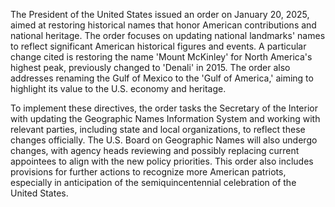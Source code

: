 The President of the United States issued an order on January 20, 2025, aimed at restoring historical names that honor American contributions and national heritage. The order focuses on updating national landmarks' names to reflect significant American historical figures and events. A particular change cited is restoring the name 'Mount McKinley' for North America's highest peak, previously changed to 'Denali' in 2015. The order also addresses renaming the Gulf of Mexico to the 'Gulf of America,' aiming to highlight its value to the U.S. economy and heritage.

To implement these directives, the order tasks the Secretary of the Interior with updating the Geographic Names Information System and working with relevant parties, including state and local organizations, to reflect these changes officially. The U.S. Board on Geographic Names will also undergo changes, with agency heads reviewing and possibly replacing current appointees to align with the new policy priorities. This order also includes provisions for further actions to recognize more American patriots, especially in anticipation of the semiquincentennial celebration of the United States.